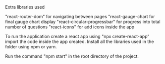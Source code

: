 Extra libraries used

"react-router-dom" for navigating between pages
"react-gauge-chart for final gauge chart display
"react-circular-progressbar" for progress into total number of questions
"react-icons" for add icons inside the app

To run the application create a react app using "npx create-react-app" import the code inside the app created. Install all the libraries used in the folder using npm or yarn.

Run the command "npm start" in the root directory of the project.
